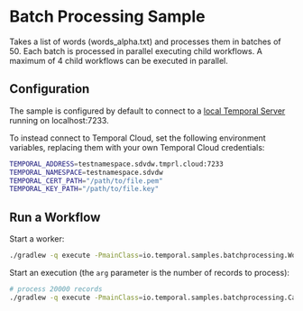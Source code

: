 # Batch Processing Sample

Takes a list of words (words_alpha.txt) and processes them in batches of 50. Each batch is processed in parallel executing child workflows. A maximum of 4 child workflows can be executed in parallel.

## Configuration

The sample is configured by default to connect to a [local Temporal Server](https://docs.temporal.io/cli#starting-the-temporal-server) running on localhost:7233.

To instead connect to Temporal Cloud, set the following environment variables, replacing them with your own Temporal Cloud credentials:

```bash
TEMPORAL_ADDRESS=testnamespace.sdvdw.tmprl.cloud:7233
TEMPORAL_NAMESPACE=testnamespace.sdvdw
TEMPORAL_CERT_PATH="/path/to/file.pem"
TEMPORAL_KEY_PATH="/path/to/file.key"
````

## Run a Workflow

Start a worker:

```bash
./gradlew -q execute -PmainClass=io.temporal.samples.batchprocessing.Worker
```

Start an execution (the `arg` parameter is the number of records to process):

```bash
# process 20000 records
./gradlew -q execute -PmainClass=io.temporal.samples.batchprocessing.Caller -Parg=20000
```
